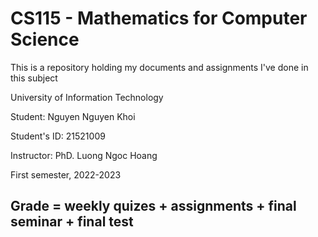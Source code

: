 # CS115 - Mathematics for Computer Science

This is a repository holding my documents and assignments I've done in this subject

University of Information Technology

Student: Nguyen Nguyen Khoi

Student's ID: 21521009

Instructor: PhD. Luong Ngoc Hoang  

First semester, 2022-2023

## Grade = weekly quizes + assignments + final seminar + final test